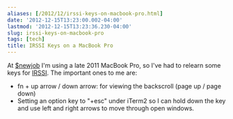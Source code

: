 ```yaml
---
aliases: [/2012/12/irssi-keys-on-macbook-pro.html]
date: '2012-12-15T13:23:00.002-04:00'
lastmod: '2012-12-15T13:23:36.230-04:00'
slug: irssi-keys-on-macbook-pro
tags: [tech]
title: IRSSI Keys on a MacBook Pro
---
```


At [$newjob](http://www.goinstant.com/) I'm using a late 2011 MacBook Pro, so
I've had to relearn some keys for [IRSSI](http://www.irssi.org/). The
important ones to me are:  
  
  

  * fn + up arrow / down arrow: for viewing the backscroll (page up / page down)
  * Setting an option key to "+esc" under iTerm2 so I can hold down the key and use left and right arrows to move through open windows.

